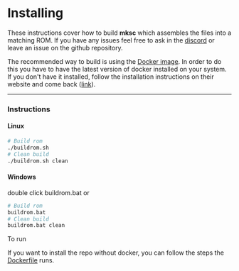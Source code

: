 # Installing
These instructions cover how to build **mksc** which assembles the files into a matching ROM. If you have any issues feel free to ask in the [discord](https://discord.gg/C6dNp2EvGy) or leave an issue on the github repository.

The recommended way to build is using the [Docker image](https://hub.docker.com/r/antimattur/mksc). In order to do this you have to have the latest version of docker installed on your system. If you don't have it installed, follow the installation instructions on their website and come back ([link](https://docs.docker.com/get-started/get-docker/)).

----

### Instructions
#### Linux
```sh
# Build rom
./buildrom.sh
# Clean build
./buildrom.sh clean
```
#### Windows
double click buildrom.bat or
```sh
# Build rom
buildrom.bat
# Clean build
buildrom.bat clean
```

To run 


If you want to install the repo without docker, you can follow the steps the [Dockerfile](Dockerfile) runs. 

